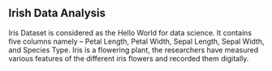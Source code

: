 ## Irish Data Analysis


Iris Dataset is considered as the Hello World for data science. It contains five columns namely – Petal Length, 
Petal Width, Sepal Length, Sepal Width, and Species Type. Iris is a flowering plant, the researchers have measured 
various features of the different iris flowers and recorded them digitally.
